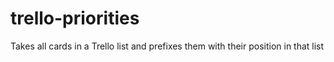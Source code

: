 # trello-priorities
Takes all cards in a Trello list and prefixes them with their position in that list
